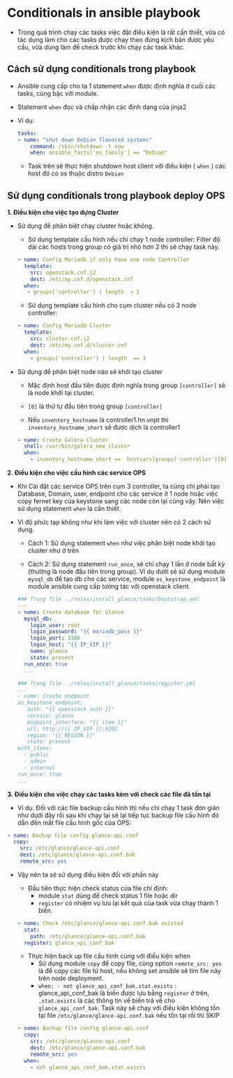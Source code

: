 # Conditionals in ansible playbook
- Trong quá trình chạy các tasks việc đặt điều kiện là rất cần thiết, vừa có tác dụng làm cho các tasks được chạy theo đúng kịch bản được yêu cầu, vừa dùng làm để check trước khi chạy các task khác.

## Cách sử dụng conditionals trong playbook
- Ansible cung cấp cho ta 1 statement `when` được định nghĩa ở cuối các tasks, cùng bậc với module.

- Statement `when` đọc và chấp nhận các định dạng của jinja2

- Ví dụ:
    ```yaml
    tasks:
    - name: "shut down Debian flavored systems"
        command: /sbin/shutdown -t now
        when: ansible_facts['os_family'] == "Debian"
    ```
    
    - Task trên sẽ thực hiện shutdown host client với điều kiện ( `when` )  các host đó có os thuộc distro `Debian`

## Sử dụng conditionals trong playbook deploy OPS
**1. Điều kiện cho việc tạo dựng Cluster**
- Sử dụng để phân biệt chạy cluster hoặc không.
    - Sử dụng template cấu hình nếu chỉ chạy 1 node controller: Filter độ dài các hosts trong group có giá trị nhỏ hơn 2 thì sẽ chạy task này.
    ```yaml
    - name: Config Mariadb if only have one node Controller
      template:
        src: openstack.cnf.j2
        dest: /etc/my.cnf.d/openstack.cnf
      when:
       - groups['controller'] | length  < 2
    ```

    - Sử dụng template cấu hình cho cụm cluster nếu có 3 node controller:
    ```yaml
    - name: Config Mariadb Cluster
      template:
        src: cluster.cnf.j2
        dest: /etc/my.cnf.d/cluster.cnf
      when:
        - groups['controller'] | length  == 3
    ```

- Sử dụng để phân biệt node nào sẽ khởi tạo cluster
    - Mặc định host đầu tiên được định nghĩa trong group `[controller]` sẽ là node khởi tại cluster.
    - `[0]` là thứ tự đầu tiên trong group `[controller]`
    
    - Nếu `inventory_hostname` là controller1.hn.vnpt thì `inventory_hostname_short` sẽ được dịch là controller1
    ```yaml
    - name: Create Galera Cluster
      shell: /usr/bin/galera_new_cluster
      when:
        - inventory_hostname_short ==  hostvars[groups['controller'][0]]['inventory_hostname_short']
    ```

**2. Điều kiện cho việc cấu hình các service OPS**
- Khi Cài đặt các service OPS trên cụm 3 controller, ta cũng chỉ phải tạo Database, Domain, user, endpoint cho các service ở 1 node hoặc việc copy fernet key của keystone sang các node còn lại cũng vậy. Nên việc sử dụng statement `when` là cần thiết.

- Vì độ phức tạp không như khi làm việc với cluster nên có 2 cách sử dụng.
  - Cách 1: Sử dụng statement `when` như việc phân biệt node khởi tạo cluster như ở trên

  - Cách 2: Sử dụng statement `run_once`, sẽ chỉ chạy 1 lần ở node bất kỳ (thường là node đầu tiên trong group). Ví dụ dưới sẽ sử dụng module `mysql_db` để tạo db cho các service, module `os_keystone_endpoint` là module ansible cung cấp tương tác với openstack client. 
  ```yaml
  ### Trong file ../roles/install_glance/tasks/bootstrap.yml
  ---
  - name: Create database for Glance
    mysql_db:
      login_user: root
      login_password: "{{ mariadb_pass }}"
      login_port: 3306
      login_host: "{{ IP_VIP }}"
      name: glance
      state: present
    run_once: true
    ...

  ### Trong file ../roles/install_glance/tasks/register.yml
  ...
  - name: Create endpoint
  os_keystone_endpoint:
     auth: "{{ openstack_auth }}"
     service: glance
     endpoint_interface: "{{ item }}"
     url: http://{{ IP_VIP }}:9292
     region: "{{ REGION }}"
     state: present
  with_items:
    - public
    - admin
    - internal
  run_once: true
  ...
  ```

**3. Điều kiện cho việc chạy các tasks kèm với check các file đã tồn tại**
- Ví dụ. Đối với các file backup cấu hình thì nếu chỉ chạy 1 task đơn giản như dưới đây rồi sau khi chạy lại sẽ lại tiếp tục backup file cấu hình đó dẫn đến mất file cấu hình gốc của OPS:
```yaml
- name: Backup file config glance-api.conf
  copy:
    src: /etc/glance/glance-api.conf
    dest: /etc/glance/glance-api.conf.bak
    remote_src: yes
```

- Vậy nên ta sẽ sử dụng điều kiện đối với phần này
  - Đầu tiên thực hiện check status của file chỉ định:
    - module `stat` dùng để check status 1 file hoặc dir
    - `register` có nhiệm vụ lưu lại kết quả của task vừa chạy thành 1 biến.
  ```yaml
  - name: Check /etc/glance/glance-api.conf.bak existed
    stat:
      path: /etc/glance/glance-api.conf.bak
    register: glance_api_conf_bak
  ```
  - Thực hiện back up file cấu hình cùng với điều kiện when
    - Sử dụng module `copy` để copy file, cùng option `remote_src: yes` là để copy các file từ host, nếu không set ansible sẽ tìm file này trên node deployment.
    - `when: - not glance_api_conf_bak.stat.exists` : glance_api_conf_bak là biến được lưu bằng `register` ở trên, `.stat.exists` là các thông tin về biến trả về cho `glance_api_conf_bak`. Task này sẽ chạy với điều kiện không tồn tại file  `/etc/glance/glance-api.conf.bak` nếu tồn tại rồi thì SKIP

  ```yaml
  - name: Backup file config glance-api.conf
    copy:
      src: /etc/glance/glance-api.conf
      dest: /etc/glance/glance-api.conf.bak
      remote_src: yes
    when: 
      - not glance_api_conf_bak.stat.exists
  ```

